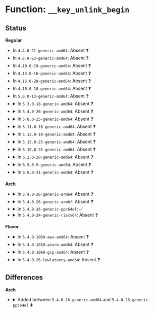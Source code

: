 # Function: <code>__key_unlink_begin</code>

## Status
<b>Regular</b>
<ul>
<li>
In <code>4.4.0-21-generic-amd64</code>: Absent ❓
</li>
<li>
In <code>4.8.0-22-generic-amd64</code>: Absent ❓
</li>
<li>
In <code>4.10.0-19-generic-amd64</code>: Absent ❓
</li>
<li>
In <code>4.13.0-16-generic-amd64</code>: Absent ❓
</li>
<li>
In <code>4.15.0-20-generic-amd64</code>: Absent ❓
</li>
<li>
In <code>4.18.0-10-generic-amd64</code>: Absent ❓
</li>
<li>
In <code>5.0.0-13-generic-amd64</code>: Absent ❓
</li>
<li>
<details>
<summary>In <code>5.3.0-18-generic-amd64</code>: Absent ❓</summary>

```json
{
  "name": "__key_unlink_begin",
  "collision_type": "Unique Static",
  "inline_type": "Selective",
  "funcs": [
    {
      "addr": 18446744071583227541,
      "name": "__key_unlink_begin",
      "external": false,
      "loc": "security/keys/keyring.c:1484",
      "file": "security/keys/keyring.c",
      "inline": "not declared, inlined",
      "caller_inline": [
        "security/keys/keyring.c:key_move",
        "security/keys/keyring.c:key_unlink"
      ],
      "caller_func": []
    }
  ],
  "symbols": [
    {
      "addr": 18446744071583223600,
      "name": "__key_unlink_begin.part.0",
      "section": ".text",
      "bind": "STB_LOCAL",
      "size": 11
    }
  ]
}
```
</details>
</li>
<li>
<details>
<summary>In <code>5.4.0-26-generic-amd64</code>: Absent ❓</summary>

```json
{
  "name": "__key_unlink_begin",
  "collision_type": "Unique Static",
  "inline_type": "Selective",
  "funcs": [
    {
      "addr": 18446744071583333349,
      "name": "__key_unlink_begin",
      "external": false,
      "loc": "security/keys/keyring.c:1484",
      "file": "security/keys/keyring.c",
      "inline": "not declared, inlined",
      "caller_inline": [
        "security/keys/keyring.c:key_move",
        "security/keys/keyring.c:key_unlink"
      ],
      "caller_func": []
    }
  ],
  "symbols": [
    {
      "addr": 18446744071583329408,
      "name": "__key_unlink_begin.part.0",
      "section": ".text",
      "bind": "STB_LOCAL",
      "size": 11
    }
  ]
}
```
</details>
</li>
<li>
<details>
<summary>In <code>5.8.0-25-generic-amd64</code>: Absent ❓</summary>

```json
{
  "name": "__key_unlink_begin",
  "collision_type": "Unique Static",
  "inline_type": "Full",
  "funcs": [
    {
      "addr": 18446744071583667349,
      "name": "__key_unlink_begin",
      "external": false,
      "loc": "security/keys/keyring.c:1484",
      "file": "security/keys/keyring.c",
      "inline": "not declared, inlined",
      "caller_inline": [
        "security/keys/keyring.c:key_move",
        "security/keys/keyring.c:key_unlink"
      ],
      "caller_func": []
    }
  ],
  "symbols": []
}
```
</details>
</li>
<li>
<details>
<summary>In <code>5.11.0-16-generic-amd64</code>: Absent ❓</summary>

```json
{
  "name": "__key_unlink_begin",
  "collision_type": "Unique Static",
  "inline_type": "Full",
  "funcs": [
    {
      "addr": 18446744071583788821,
      "name": "__key_unlink_begin",
      "external": false,
      "loc": "security/keys/keyring.c:1484",
      "file": "security/keys/keyring.c",
      "inline": "not declared, inlined",
      "caller_inline": [
        "security/keys/keyring.c:key_move",
        "security/keys/keyring.c:key_unlink"
      ],
      "caller_func": []
    }
  ],
  "symbols": []
}
```
</details>
</li>
<li>
<details>
<summary>In <code>5.13.0-19-generic-amd64</code>: Absent ❓</summary>

```json
{
  "name": "__key_unlink_begin",
  "collision_type": "Unique Static",
  "inline_type": "Full",
  "funcs": [
    {
      "addr": 18446744071583812949,
      "name": "__key_unlink_begin",
      "external": false,
      "loc": "security/keys/keyring.c:1484",
      "file": "security/keys/keyring.c",
      "inline": "not declared, inlined",
      "caller_inline": [
        "security/keys/keyring.c:key_move",
        "security/keys/keyring.c:key_unlink"
      ],
      "caller_func": []
    }
  ],
  "symbols": []
}
```
</details>
</li>
<li>
<details>
<summary>In <code>5.15.0-25-generic-amd64</code>: Absent ❓</summary>

```json
{
  "name": "__key_unlink_begin",
  "collision_type": "Unique Static",
  "inline_type": "Full",
  "funcs": [
    {
      "addr": 18446744071584175989,
      "name": "__key_unlink_begin",
      "external": false,
      "loc": "security/keys/keyring.c:1484",
      "file": "security/keys/keyring.c",
      "inline": "not declared, inlined",
      "caller_inline": [
        "security/keys/keyring.c:key_move",
        "security/keys/keyring.c:key_unlink"
      ],
      "caller_func": []
    }
  ],
  "symbols": []
}
```
</details>
</li>
<li>
<details>
<summary>In <code>5.19.0-21-generic-amd64</code>: Absent ❓</summary>

```json
{
  "name": "__key_unlink_begin",
  "collision_type": "Unique Static",
  "inline_type": "Full",
  "funcs": [
    {
      "addr": 18446744071584776101,
      "name": "__key_unlink_begin",
      "external": false,
      "loc": "security/keys/keyring.c:1484",
      "file": "security/keys/keyring.c",
      "inline": "not declared, inlined",
      "caller_inline": [
        "security/keys/keyring.c:key_move",
        "security/keys/keyring.c:key_unlink"
      ],
      "caller_func": []
    }
  ],
  "symbols": []
}
```
</details>
</li>
<li>
<details>
<summary>In <code>6.2.0-20-generic-amd64</code>: Absent ❓</summary>

```json
{
  "name": "__key_unlink_begin",
  "collision_type": "Unique Static",
  "inline_type": "Full",
  "funcs": [
    {
      "addr": 18446744071585472645,
      "name": "__key_unlink_begin",
      "external": false,
      "loc": "security/keys/keyring.c:1484",
      "file": "security/keys/keyring.c",
      "inline": "not declared, inlined",
      "caller_inline": [
        "security/keys/keyring.c:key_move",
        "security/keys/keyring.c:key_unlink"
      ],
      "caller_func": []
    }
  ],
  "symbols": []
}
```
</details>
</li>
<li>
<details>
<summary>In <code>6.5.0-9-generic-amd64</code>: Absent ❓</summary>

```json
{
  "name": "__key_unlink_begin",
  "collision_type": "Unique Static",
  "inline_type": "Full",
  "funcs": [
    {
      "addr": 18446744071585704229,
      "name": "__key_unlink_begin",
      "external": false,
      "loc": "security/keys/keyring.c:1484",
      "file": "security/keys/keyring.c",
      "inline": "not declared, inlined",
      "caller_inline": [
        "security/keys/keyring.c:key_move",
        "security/keys/keyring.c:key_unlink"
      ],
      "caller_func": []
    }
  ],
  "symbols": []
}
```
</details>
</li>
<li>
<details>
<summary>In <code>6.8.0-31-generic-amd64</code>: Absent ❓</summary>

```json
{
  "name": "__key_unlink_begin",
  "collision_type": "Unique Static",
  "inline_type": "Full",
  "funcs": [
    {
      "addr": 18446744071585951269,
      "name": "__key_unlink_begin",
      "external": false,
      "loc": "security/keys/keyring.c:1484",
      "file": "security/keys/keyring.c",
      "inline": "not declared, inlined",
      "caller_inline": [
        "security/keys/keyring.c:key_move",
        "security/keys/keyring.c:key_unlink"
      ],
      "caller_func": []
    }
  ],
  "symbols": []
}
```
</details>
</li>
</ul>
<b>Arch</b>
<ul>
<li>
<details>
<summary>In <code>5.4.0-26-generic-arm64</code>: Absent ❓</summary>

```json
{
  "name": "__key_unlink_begin",
  "collision_type": "Unique Static",
  "inline_type": "Selective",
  "funcs": [
    {
      "addr": 18446603336495076656,
      "name": "__key_unlink_begin",
      "external": false,
      "loc": "security/keys/keyring.c:1484",
      "file": "security/keys/keyring.c",
      "inline": "not declared, inlined",
      "caller_inline": [
        "security/keys/keyring.c:key_move",
        "security/keys/keyring.c:key_unlink"
      ],
      "caller_func": []
    }
  ],
  "symbols": [
    {
      "addr": 18446603336495071472,
      "name": "__key_unlink_begin.part.0",
      "section": ".text",
      "bind": "STB_LOCAL",
      "size": 20
    }
  ]
}
```
</details>
</li>
<li>
<details>
<summary>In <code>5.4.0-26-generic-armhf</code>: Absent ❓</summary>

```json
{
  "name": "__key_unlink_begin",
  "collision_type": "Unique Static",
  "inline_type": "Selective",
  "funcs": [
    {
      "addr": 3228471972,
      "name": "__key_unlink_begin",
      "external": false,
      "loc": "security/keys/keyring.c:1484",
      "file": "security/keys/keyring.c",
      "inline": "not declared, inlined",
      "caller_inline": [
        "security/keys/keyring.c:key_move",
        "security/keys/keyring.c:key_unlink"
      ],
      "caller_func": []
    }
  ],
  "symbols": [
    {
      "addr": 3228467944,
      "name": "__key_unlink_begin.part.0",
      "section": ".text",
      "bind": "STB_LOCAL",
      "size": 24
    }
  ]
}
```
</details>
</li>
<li>
<details>
<summary>In <code>5.4.0-26-generic-ppc64el</code>: ✅</summary>

```c
int __key_unlink_begin(struct key * keyring, struct key * key, struct assoc_array_edit * * _edit)
```

```json
{
  "name": "__key_unlink_begin",
  "collision_type": "Unique Static",
  "inline_type": "No",
  "funcs": [
    {
      "addr": 13835058055288967168,
      "name": "__key_unlink_begin",
      "external": false,
      "loc": "security/keys/keyring.c:1484",
      "file": "security/keys/keyring.c",
      "inline": "seen, unknown",
      "caller_inline": [],
      "caller_func": [
        "security/keys/keyring.c:key_move",
        "security/keys/keyring.c:key_unlink"
      ]
    }
  ],
  "symbols": [
    {
      "addr": 13835058055288967168,
      "name": "__key_unlink_begin",
      "section": ".text",
      "bind": "STB_LOCAL",
      "size": 144
    }
  ]
}
```
</details>
</li>
<li>
<details>
<summary>In <code>5.4.0-24-generic-riscv64</code>: Absent ❓</summary>

```json
{
  "name": "__key_unlink_begin",
  "collision_type": "Unique Static",
  "inline_type": "Selective",
  "funcs": [
    {
      "addr": 18446743936274343134,
      "name": "__key_unlink_begin",
      "external": false,
      "loc": "security/keys/keyring.c:1484",
      "file": "security/keys/keyring.c",
      "inline": "not declared, inlined",
      "caller_inline": [
        "security/keys/keyring.c:key_move",
        "security/keys/keyring.c:key_unlink"
      ],
      "caller_func": []
    }
  ],
  "symbols": [
    {
      "addr": 18446743936274339626,
      "name": "__key_unlink_begin.part.0",
      "section": ".text",
      "bind": "STB_LOCAL",
      "size": 20
    }
  ]
}
```
</details>
</li>
</ul>
<b>Flavor</b>
<ul>
<li>
<details>
<summary>In <code>5.4.0-1009-aws-amd64</code>: Absent ❓</summary>

```json
{
  "name": "__key_unlink_begin",
  "collision_type": "Unique Static",
  "inline_type": "Selective",
  "funcs": [
    {
      "addr": 18446744071583302085,
      "name": "__key_unlink_begin",
      "external": false,
      "loc": "security/keys/keyring.c:1484",
      "file": "security/keys/keyring.c",
      "inline": "not declared, inlined",
      "caller_inline": [
        "security/keys/keyring.c:key_move",
        "security/keys/keyring.c:key_unlink"
      ],
      "caller_func": []
    }
  ],
  "symbols": [
    {
      "addr": 18446744071583298144,
      "name": "__key_unlink_begin.part.0",
      "section": ".text",
      "bind": "STB_LOCAL",
      "size": 11
    }
  ]
}
```
</details>
</li>
<li>
<details>
<summary>In <code>5.4.0-1010-azure-amd64</code>: Absent ❓</summary>

```json
{
  "name": "__key_unlink_begin",
  "collision_type": "Unique Static",
  "inline_type": "Selective",
  "funcs": [
    {
      "addr": 18446744071583239221,
      "name": "__key_unlink_begin",
      "external": false,
      "loc": "security/keys/keyring.c:1484",
      "file": "security/keys/keyring.c",
      "inline": "not declared, inlined",
      "caller_inline": [
        "security/keys/keyring.c:key_move",
        "security/keys/keyring.c:key_unlink"
      ],
      "caller_func": []
    }
  ],
  "symbols": [
    {
      "addr": 18446744071583235280,
      "name": "__key_unlink_begin.part.0",
      "section": ".text",
      "bind": "STB_LOCAL",
      "size": 11
    }
  ]
}
```
</details>
</li>
<li>
<details>
<summary>In <code>5.4.0-1009-gcp-amd64</code>: Absent ❓</summary>

```json
{
  "name": "__key_unlink_begin",
  "collision_type": "Unique Static",
  "inline_type": "Selective",
  "funcs": [
    {
      "addr": 18446744071583286117,
      "name": "__key_unlink_begin",
      "external": false,
      "loc": "security/keys/keyring.c:1484",
      "file": "security/keys/keyring.c",
      "inline": "not declared, inlined",
      "caller_inline": [
        "security/keys/keyring.c:key_move",
        "security/keys/keyring.c:key_unlink"
      ],
      "caller_func": []
    }
  ],
  "symbols": [
    {
      "addr": 18446744071583282176,
      "name": "__key_unlink_begin.part.0",
      "section": ".text",
      "bind": "STB_LOCAL",
      "size": 11
    }
  ]
}
```
</details>
</li>
<li>
<details>
<summary>In <code>5.4.0-26-lowlatency-amd64</code>: Absent ❓</summary>

```json
{
  "name": "__key_unlink_begin",
  "collision_type": "Unique Static",
  "inline_type": "Selective",
  "funcs": [
    {
      "addr": 18446744071583380709,
      "name": "__key_unlink_begin",
      "external": false,
      "loc": "security/keys/keyring.c:1484",
      "file": "security/keys/keyring.c",
      "inline": "not declared, inlined",
      "caller_inline": [
        "security/keys/keyring.c:key_move",
        "security/keys/keyring.c:key_unlink"
      ],
      "caller_func": []
    }
  ],
  "symbols": [
    {
      "addr": 18446744071583376720,
      "name": "__key_unlink_begin.part.0",
      "section": ".text",
      "bind": "STB_LOCAL",
      "size": 11
    }
  ]
}
```
</details>
</li>
</ul>

## Differences
<b>Arch</b>
<ul>
<li>
<details>
<summary>Added between <code>5.4.0-26-generic-amd64</code> and <code>5.4.0-26-generic-ppc64el</code> ➕</summary>

```c
int __key_unlink_begin(struct key * keyring, struct key * key, struct assoc_array_edit * * _edit)
```
</details>
</li>
</ul>
